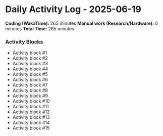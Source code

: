 # Daily Activity Log - 2025-06-19

**Coding (WakaTime):** 265 minutes
**Manual work (Research/Hardware):** 0 minutes
**Total Time:** 265 minutes

### Activity Blocks
- Activity block #1
- Activity block #2
- Activity block #3
- Activity block #4
- Activity block #5
- Activity block #6
- Activity block #7
- Activity block #8
- Activity block #9
- Activity block #10
- Activity block #11
- Activity block #12
- Activity block #13
- Activity block #14
- Activity block #15
